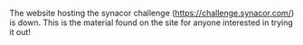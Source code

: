 The website hosting the synacor challenge (https://challenge.synacor.com/) is down. This is the material found on the site for anyone interested in trying it out!